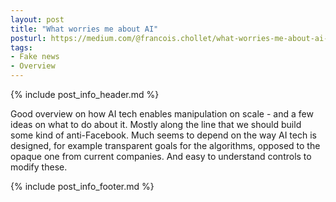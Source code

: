 ```yaml
---
layout: post
title: "What worries me about AI"
posturl: https://medium.com/@francois.chollet/what-worries-me-about-ai-ed9df072b704
tags:
- Fake news
- Overview
---
```


{% include post_info_header.md %}

Good overview on how AI tech enables manipulation on scale - and a few ideas on what to do about it. Mostly along the line that we should build some kind of anti-Facebook. Much seems to depend on the way AI tech is designed, for example transparent goals for the algorithms, opposed to the opaque one from current companies. And easy to understand controls to modify these.

<!--more-->
{% include post_info_footer.md %}
